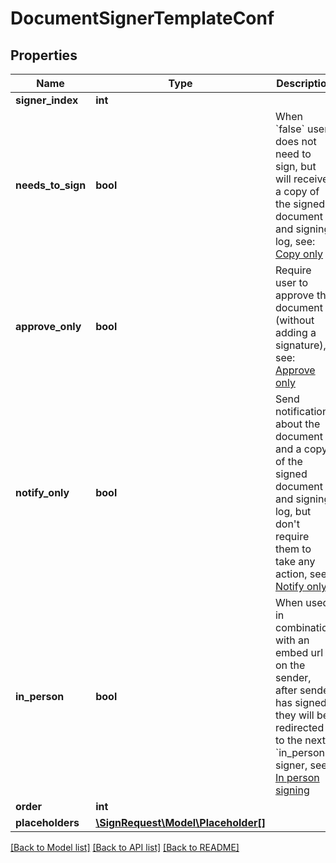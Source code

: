 # DocumentSignerTemplateConf

## Properties
Name | Type | Description | Notes
------------ | ------------- | ------------- | -------------
**signer_index** | **int** |  | [optional] 
**needs_to_sign** | **bool** | When &#x60;false&#x60; user does not need to sign, but will receive a copy of the signed document and signing log, see: [Copy only](#section/Additional-signing-methods/Copy-only) | [optional] 
**approve_only** | **bool** | Require user to approve the document (without adding a signature), see: [Approve only](#section/Additional-signing-methods/Approve-only) | [optional] 
**notify_only** | **bool** | Send notifications about the document and a copy of the signed document and signing log, but don&#39;t require them to take any action, see: [Notify only](#section/Additional-signing-methods/Notify-only) | [optional] 
**in_person** | **bool** | When used in combination with an embed url on the sender, after sender has signed, they will be redirected to the next &#x60;in_person&#x60; signer, see: [In person signing](#section/Additional-signing-methods/In-person-signing) | [optional] 
**order** | **int** |  | [optional] 
**placeholders** | [**\SignRequest\Model\Placeholder[]**](Placeholder.md) |  | [optional] 

[[Back to Model list]](../README.md#documentation-for-models) [[Back to API list]](../README.md#documentation-for-api-endpoints) [[Back to README]](../README.md)



